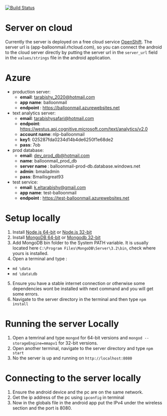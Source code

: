 [![Build Status](https://jenkins-balloonmail.rhcloud.com/buildStatus/icon?job=balloon)](https://jenkins-balloonmail.rhcloud.com/job/balloon/)

# Server on cloud

Currently the server is deployed on a free cloud service [OpenShift](https://www.openshift.com/). The server url is (app-balloonmail.rhcloud.com), so you can connect the android to the cloud server directly by
putting the server url in the `server_url` field in the `values/strings` file in the android application.

# Azure

- production server: 
  - <b>email</b>: tarabishy_2020@hotmail.com
  - <b> app name</b>: balloonmail
  - <b> endpoint </b>: https://balloonmail.azurewebsites.net
- text analytics server: 
  - <b>email</b>: tarabishysafari@hotmail.com
  - <b>endpoint</b>: https://westus.api.cognitive.microsoft.com/text/analytics/v2.0
  - <b>account name</b>: nlp-balloonmail
  - <b>key1</b>: 025287fda0234d14b4de6250f1e68de2
  - <b>pass</b>: 7ob
- prod database:
  - <b>email</b>: dev_prod_db@hotmail.com
  - <b>name</b>: balloonmail_prod_db
  - <b> server name </b>: balloonmail-prod-db.database.windows.net
  - <b> admin</b>: bmailadmin
  - <b>pass</b>: Bmailisgreat93
- test service: 
  - <b>email</b>: k.eltarabishy@gmail.com
  - <b> app name</b>: test-balloonmail
  - <b> endpoint </b>: https://test-balloonmail.azurewebsites.net



# Setup locally

1. Install [Node.js 64-bit](https://nodejs.org/dist/v4.4.3/node-v4.4.3-x64.msi) or [Node.js 32-bit](https://nodejs.org/dist/v4.4.3/node-v4.4.3-x86.msi)
2. Install [MongoDB 64-bit](https://fastdl.mongodb.org/win32/mongodb-win32-x86_64-3.2.5-signed.msi) or [Mongodb 32-bit](https://fastdl.mongodb.org/win32/mongodb-win32-i386-3.2.5-signed.msi)
3. Add MongoDB bin folder to the System PATH variable. It is usually located here `C:\Program Files\MongoDB\Server\3.2\bin`, check where yours is installed.
4. Open a terminal and type :
  * `md \data`
  * `md \data\db`
5. Ensure you have a stable internet connection or otherwise some dependencies wont be installed with next command and you will get some errors.
6. Navigate to the server directory in the terminal and then type `npm install`

# Running the server Locally

1. Open a temrinal and type `mongod` for 64-bit versions and `mongod --storageEngine=mmapv1` for 32-bit versions.
2. Open another terminal, navigate to the server directory and type `npm start`
3. No the server is up and running on `http://localhost:8080`


# Connecting to the server locally

1. Ensure the android device and the pc are on the same network.
2. Get the ip address of the pc using `ipconfig` in terminal
3. Now in the globals file in the android app put the IPv4 under the wireless section and the port is 8080.
